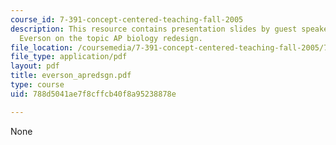 ```yaml
---
course_id: 7-391-concept-centered-teaching-fall-2005
description: This resource contains presentation slides by guest speaker, Dr. Howard
  Everson on the topic AP biology redesign.
file_location: /coursemedia/7-391-concept-centered-teaching-fall-2005/788d5041ae7f8cffcb40f8a95238878e_everson_apredsgn.pdf
file_type: application/pdf
layout: pdf
title: everson_apredsgn.pdf
type: course
uid: 788d5041ae7f8cffcb40f8a95238878e

---
```

None